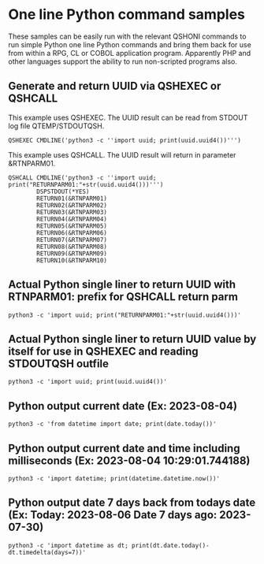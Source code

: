 # One line Python command samples
These samples can be easily run with the relevant QSHONI commands to run simple Python one line Python commands and bring them back for use from within a RPG, CL or COBOL application program. Apparently PHP and other languages support the ability to run non-scripted programs also.   

## Generate and return UUID via QSHEXEC or QSHCALL

This example uses QSHEXEC. The UUID result can be read from STDOUT log file QTEMP/STDOUTQSH.    
```
QSHEXEC CMDLINE('python3 -c ''import uuid; print(uuid.uuid4())''')
```                    

This example uses QSHCALL. The UUID result will return in parameter &RTNPARM01.
```
QSHCALL CMDLINE('python3 -c ''import uuid; print("RETURNPARM01:"+str(uuid.uuid4()))''')                                       
        DSPSTDOUT(*YES)           
        RETURN01(&RTNPARM01)      
        RETURN02(&RTNPARM02)      
        RETURN03(&RTNPARM03)      
        RETURN04(&RTNPARM04)      
        RETURN05(&RTNPARM05)      
        RETURN06(&RTNPARM06)      
        RETURN07(&RTNPARM07)      
        RETURN08(&RTNPARM08)      
        RETURN09(&RTNPARM09)      
        RETURN10(&RTNPARM10)      
```

## Actual Python single liner to return UUID with RTNPARM01: prefix for QSHCALL return parm
```
python3 -c 'import uuid; print("RETURNPARM01:"+str(uuid.uuid4()))'
```

## Actual Python single liner to return UUID value by itself for use in QSHEXEC and reading STDOUTQSH outfile
```
python3 -c 'import uuid; print(uuid.uuid4())'
```

## Python output current date (Ex: 2023-08-04)
```
python3 -c 'from datetime import date; print(date.today())'
```

## Python output current date and time including milliseconds (Ex: 2023-08-04 10:29:01.744188)
```
python3 -c 'import datetime; print(datetime.datetime.now())'
```

## Python output date 7 days back from todays date (Ex: Today: 2023-08-06  Date 7 days ago: 2023-07-30)
```
python3 -c 'import datetime as dt; print(dt.date.today()- dt.timedelta(days=7))'
```





